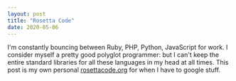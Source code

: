 ```yaml
---
layout: post 
title: "Rosetta Code" 
date: 2020-05-06
---
```


I'm constantly bouncing between Ruby, PHP, Python, JavaScript for work. I consider myself a pretty good polyglot programmer: but I can't keep the entire standard libraries for all these languages in my head at all times. This post is my own personal [rosettacode.org](https://www.rosettacode.org/wiki/Rosetta_Code) for when I have to google stuff.
